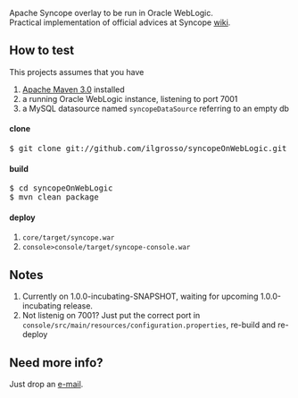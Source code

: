 Apache Syncope overlay to be run in Oracle WebLogic.<br/>
Practical implementation of official advices at Syncope [wiki](https://cwiki.apache.org/confluence/display/SYNCOPE/Run+Syncope+in+real+environments).

## How to test ##

This projects assumes that you have
 1. [Apache Maven 3.0](http://maven.apache.org) installed
 1. a running Oracle WebLogic instance, listening to port 7001
 1. a MySQL datasource named <code>syncopeDataSource</code> referring to an empty db

#### clone ####

<pre>
$ git clone git://github.com/ilgrosso/syncopeOnWebLogic.git
</pre>

#### build ####

<pre>
$ cd syncopeOnWebLogic
$ mvn clean package
</pre>

#### deploy ####

 1. <code>core/target/syncope.war</code>
 1. <code>console>console/target/syncope-console.war</code>

## Notes ##
 1. Currently on 1.0.0-incubating-SNAPSHOT, waiting for upcoming 1.0.0-incubating release.
 1. Not listenig on 7001? Just put the correct port in <code>console/src/main/resources/configuration.properties</code>, re-build and re-deploy

## Need more info? ##
Just drop an [e-mail](mailto:syncope@tirasa.net).